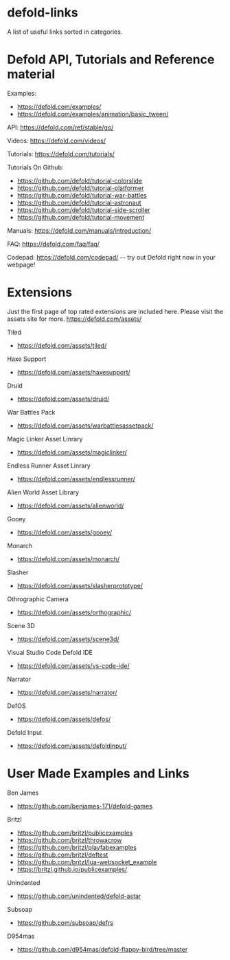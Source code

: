 # defold-links
A list of useful links sorted in categories. 

# Defold API, Tutorials and Reference material

Examples: 
- https://defold.com/examples/
- https://defold.com/examples/animation/basic_tween/

API: https://defold.com/ref/stable/go/

Videos: https://defold.com/videos/

Tutorials: https://defold.com/tutorials/

Tutorials On Github: 
- https://github.com/defold/tutorial-colorslide
- https://github.com/defold/tutorial-platformer
- https://github.com/defold/tutorial-war-battles
- https://github.com/defold/tutorial-astronaut
- https://github.com/defold/tutorial-side-scroller
- https://github.com/defold/tutorial-movement

Manuals: https://defold.com/manuals/introduction/

FAQ: https://defold.com/faq/faq/

Codepad: https://defold.com/codepad/     -- try out Defold right now in your webpage!


# Extensions
Just the first page of top rated extensions are included here. Please visit the assets site for more.
https://defold.com/assets/

Tiled
- https://defold.com/assets/tiled/

Haxe Support
- https://defold.com/assets/haxesupport/

Druid
- https://defold.com/assets/druid/

War Battles Pack
- https://defold.com/assets/warbattlesassetpack/

Magic Linker Asset Linrary
- https://defold.com/assets/magiclinker/

Endless Runner Asset Linrary
- https://defold.com/assets/endlessrunner/

Alien World Asset Library
- https://defold.com/assets/alienworld/

Gooey
- https://defold.com/assets/gooey/

Monarch
- https://defold.com/assets/monarch/

Slasher
- https://defold.com/assets/slasherprototype/

Othrographic Camera
- https://defold.com/assets/orthographic/

Scene 3D
- https://defold.com/assets/scene3d/

Visual Studio Code Defold IDE
- https://defold.com/assets/vs-code-ide/

Narrator
- https://defold.com/assets/narrator/

DefOS
- https://defold.com/assets/defos/

Defold Input
- https://defold.com/assets/defoldinput/


# User Made Examples and Links

Ben James
- https://github.com/benjames-171/defold-games

Britzl 
- https://github.com/britzl/publicexamples
- https://github.com/britzl/throwacrow
- https://github.com/britzl/playfabexamples
- https://github.com/britzl/deftest
- https://github.com/britzl/lua-websocket_example
- https://britzl.github.io/publicexamples/

Unindented
- https://github.com/unindented/defold-astar

Subsoap
- https://github.com/subsoap/defrs

D954mas
- https://github.com/d954mas/defold-flappy-bird/tree/master
